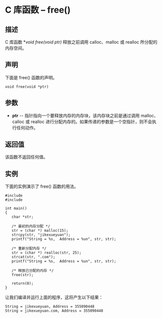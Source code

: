 # C 库函数 – free()


## 描述

C 库函数 **void free(void *ptr)** 释放之前调用 calloc、malloc 或 realloc 所分配的内存空间。

## 声明

下面是 free() 函数的声明。

    void free(void *ptr)

## 参数

* **ptr** \-- 指针指向一个要释放内存的内存块，该内存块之前是通过调用 malloc、calloc 或 realloc 进行分配内存的。如果传递的参数是一个空指针，则不会执行任何动作。

## 返回值

该函数不返回任何值。

## 实例

下面的实例演示了 free() 函数的用法。

    #include 
    #include 

    int main()
    {
       char *str;

       /* 最初的内存分配 */
       str = (char *) malloc(15);
       strcpy(str, "jikexueyuan");
       printf("String = %s,  Address = %un", str, str);

       /* 重新分配内存 */
       str = (char *) realloc(str, 25);
       strcat(str, ".com");
       printf("String = %s,  Address = %un", str, str);

       /* 释放已分配的内存 */
       free(str);

       return(0);
    }

让我们编译并运行上面的程序，这将产生以下结果：

    String = jikexueyuan, Address = 355090448
    String = jikexueyuan.com, Address = 355090448